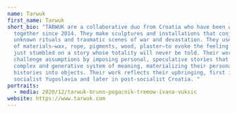```yaml
---
name: Tarwuk
first_name: Tarwuk
short_bio: "TARWUK are a collaborative duo from Croatia who have been working
  together since 2014. They make sculptures and installations that conjure
  unknown rituals and traumatic scenes of war and devastation. They use a range
  of materials—wax, rope, pigments, wood, plaster—to evoke the feeling of having
  just stumbled on a story whose totality will never be told. Their works
  challenge assumptions by imposing personal, speculative stories that create a
  complex and generative system of meaning, materializing their personal
  histories into objects. Their work reflects their upbringing, first in
  socialist Yugoslavia and later in post-socialist Croatia. "
portraits:
  - media: 2020/12/tarwuk-bruno-pogacnik-tremow-ivana-vuksic
website: https://www.tarwuk.com
---
```

